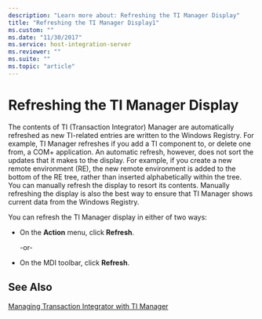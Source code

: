 ```yaml
---
description: "Learn more about: Refreshing the TI Manager Display"
title: "Refreshing the TI Manager Display1"
ms.custom: ""
ms.date: "11/30/2017"
ms.service: host-integration-server
ms.reviewer: ""
ms.suite: ""
ms.topic: "article"
---
```

# Refreshing the TI Manager Display
The contents of TI (Transaction Integrator) Manager are automatically refreshed as new TI-related entries are written to the Windows Registry. For example, TI Manager refreshes if you add a TI component to, or delete one from, a COM+ application. An automatic refresh, however, does not sort the updates that it makes to the display. For example, if you create a new remote environment (RE), the new remote environment is added to the bottom of the RE tree, rather than inserted alphabetically within the tree. You can manually refresh the display to resort its contents. Manually refreshing the display is also the best way to ensure that TI Manager shows current data from the Windows Registry.  
  
 You can refresh the TI Manager display in either of two ways:  
  
- On the **Action** menu, click **Refresh**.  
  
  -or-  
  
- On the MDI toolbar, click **Refresh**.  
  
## See Also  
 [Managing Transaction Integrator with TI Manager](../core/managing-transaction-integrator-with-ti-manager2.md)
